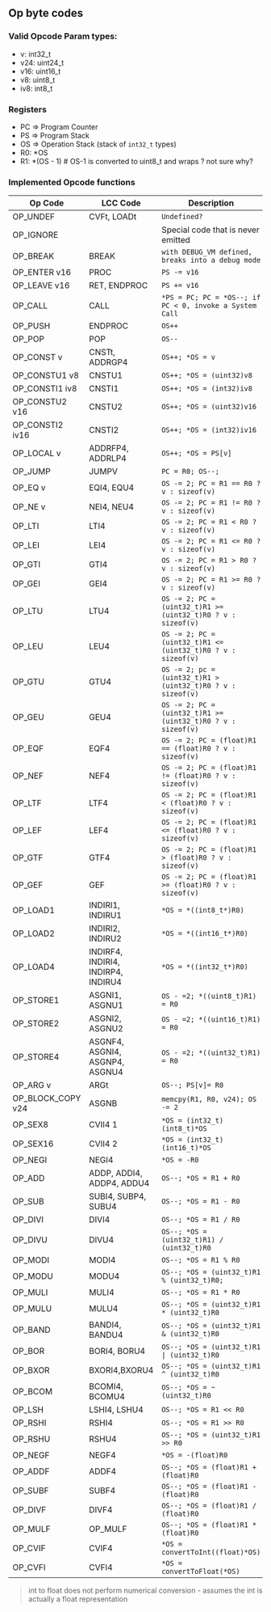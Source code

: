 ## Op byte codes


### Valid Opcode Param types:

 * v: int32_t
 * v24: uint24_t
 * v16: uint16_t
 * v8: uint8_t
 * iv8: int8_t


### Registers
* PC => Program Counter
* PS => Program Stack
* OS => Operation Stack (stack of `int32_t` types)
* R0: *OS
* R1: *(OS - 1)  # OS-1 is converted to uint8_t and wraps ? not sure why?

### Implemented Opcode functions

| Op Code           | LCC Code                           | Description                                                   |
| ----------------- | ---------------------------------- | ------------------------------------------------------------- |
| OP_UNDEF          | CVFt, LOADt                        | `Undefined?`                                                  |
| OP_IGNORE         |                                    | Special code that is never emitted                            |
| OP_BREAK          | BREAK                              | `with DEBUG_VM defined, breaks into a debug mode`             |
| OP_ENTER v16      | PROC                               | `PS -= v16`                                                   |
| OP_LEAVE v16      | RET, ENDPROC                       | `PS += v16`                                                   |
| OP_CALL           | CALL                               | `*PS = PC; PC = *OS--; if PC < 0, invoke a System Call`       |
| OP_PUSH           | ENDPROC                            | `OS++`                                                        |
| OP_POP            | POP                                | `OS--`                                                        |
| OP_CONST v        | CNSTt, ADDRGP4                     | `OS++; *OS = v`                                               |
| OP_CONSTU1 v8     | CNSTU1                             | `OS++; *OS = (uint32)v8`                                      |
| OP_CONSTI1 iv8    | CNSTI1                             | `OS++; *OS = (int32)iv8`                                      |
| OP_CONSTU2 v16    | CNSTU2                             | `OS++; *OS = (uint32)v16`                                     |
| OP_CONSTI2 iv16   | CNSTI2                             | `OS++; *OS = (int32)iv16`                                     |
| OP_LOCAL v        | ADDRFP4, ADDRLP4                   | `OS++; *OS = PS[v]`                                           |
| OP_JUMP           | JUMPV                              | `PC = R0; OS--;`                                              |
| OP_EQ v           | EQI4, EQU4                         | `OS -= 2; PC = R1 == R0 ? v : sizeof(v)`                      |
| OP_NE v           | NEI4, NEU4                         | `OS -= 2; PC = R1 != R0 ? v : sizeof(v)`                      |
| OP_LTI            | LTI4                               | `OS -= 2; PC = R1 < R0 ? v : sizeof(v) `                      |
| OP_LEI            | LEI4                               | `OS -= 2; PC = R1 <= R0 ? v : sizeof(v)`                      |
| OP_GTI            | GTI4                               | `OS -= 2; PC = R1 > R0 ? v : sizeof(v) `                      |
| OP_GEI            | GEI4                               | `OS -= 2; PC = R1 >= R0 ? v : sizeof(v)`                      |
| OP_LTU            | LTU4                               | `OS -= 2; PC = (uint32_t)R1 >= (uint32_t)R0 ? v : sizeof(v) ` |
| OP_LEU            | LEU4                               | `OS -= 2; PC = (uint32_t)R1 <= (uint32_t)R0 ? v : sizeof(v) ` |
| OP_GTU            | GTU4                               | `OS -= 2; pc = (uint32_t)R1 > (uint32_t)R0 ? v : sizeof(v)  ` |
| OP_GEU            | GEU4                               | `OS -= 2; PC = (uint32_t)R1 >= (uint32_t)R0 ? v : sizeof(v) ` |
| OP_EQF            | EQF4                               | `OS -= 2; PC = (float)R1 == (float)R0 ? v : sizeof(v)`        |
| OP_NEF            | NEF4                               | `OS -= 2; PC = (float)R1 != (float)R0 ? v : sizeof(v)`        |
| OP_LTF            | LTF4                               | `OS -= 2; PC = (float)R1 < (float)R0 ? v : sizeof(v)`         |
| OP_LEF            | LEF4                               | `OS -= 2; PC = (float)R1 <= (float)R0 ? v : sizeof(v)`        |
| OP_GTF            | GTF4                               | `OS -= 2; PC = (float)R1 > (float)R0 ? v : sizeof(v)`         |
| OP_GEF            | GEF                                | `OS -= 2; PC = (float)R1 >= (float)R0 ? v : sizeof(v)`        |
| OP_LOAD1          | INDIRI1, INDIRU1                   | `*OS = *((int8_t*)R0)`                                        |
| OP_LOAD2          | INDIRI2, INDIRU2                   | `*OS = *((int16_t*)R0)`                                       |
| OP_LOAD4          | INDIRF4, INDIRI4, INDIRP4, INDIRU4 | `*OS = *((int32_t*)R0)`                                       |
| OP_STORE1         | ASGNI1, ASGNU1                     | `OS - =2; *((uint8_t)R1) = R0`                                |
| OP_STORE2         | ASGNI2, ASGNU2                     | `OS - =2; *((uint16_t)R1) = R0`                               |
| OP_STORE4         | ASGNF4, ASGNI4, ASGNP4, ASGNU4     | `OS - =2; *((uint32_t)R1) = R0`                               |
| OP_ARG v          | ARGt                               | `OS--; PS[v]= R0`                                             |
| OP_BLOCK_COPY v24 | ASGNB                              | `memcpy(R1, R0, v24); OS -= 2`                                |
| OP_SEX8           | CVII4 1                            | `*OS = (int32_t)(int8_t)*OS`                                  |
| OP_SEX16          | CVII4 2                            | `*OS = (int32_t)(int16_t)*OS`                                 |
| OP_NEGI           | NEGI4                              | `*OS = -R0`                                                   |
| OP_ADD            | ADDP, ADDI4, ADDP4, ADDU4          | `OS--; *OS = R1 + R0`                                         |
| OP_SUB            | SUBI4, SUBP4, SUBU4                | `OS--; *OS = R1 - R0`                                         |
| OP_DIVI           | DIVI4                              | `OS--; *OS = R1 / R0`                                         |
| OP_DIVU           | DIVU4                              | `OS--; *OS = (uint32_t)R1) / (uint32_t)R0`                    |
| OP_MODI           | MODI4                              | `OS--; *OS = R1 % R0`                                         |
| OP_MODU           | MODU4                              | `OS--; *OS = (uint32_t)R1 % (uint32_t)R0;`                    |
| OP_MULI           | MULI4                              | `OS--; *OS = R1 * R0`                                         |
| OP_MULU           | MULU4                              | `OS--; *OS = (uint32_t)R1 * (uint32_t)R0`                     |
| OP_BAND           | BANDI4, BANDU4                     | `OS--; *OS = (uint32_t)R1 & (uint32_t)R0`                     |
| OP_BOR            | BORI4, BORU4                       | `OS--; *OS = (uint32_t)R1 \| (uint32_t)R0`                    |
| OP_BXOR           | BXORI4,BXORU4                      | `OS--; *OS = (uint32_t)R1 ^ (uint32_t)R0`                     |
| OP_BCOM           | BCOMI4, BCOMU4                     | `OS--; *OS = ~(uint32_t)R0`                                   |
| OP_LSH            | LSHI4, LSHU4                       | `OS--; *OS = R1 << R0`                                        |
| OP_RSHI           | RSHI4                              | `OS--; *OS = R1 >> R0`                                        |
| OP_RSHU           | RSHU4                              | `OS--; *OS = (uint32_t)R1 >> R0`                              |
| OP_NEGF           | NEGF4                              | `*OS = -(float)R0`                                            |
| OP_ADDF           | ADDF4                              | `OS--; *OS = (float)R1 + (float)R0`                           |
| OP_SUBF           | SUBF4                              | `OS--; *OS = (float)R1 - (float)R0`                           |
| OP_DIVF           | DIVF4                              | `OS--; *OS = (float)R1 / (float)R0`                           |
| OP_MULF           | OP_MULF                            | `OS--; *OS = (float)R1 * (float)R0`                           |
| OP_CVIF           | CVIF4                              | `*OS = convertToInt((float)*OS)`                              |
| OP_CVFI           | CVFI4                              | `*OS = convertToFloat(*OS)`                                   |

> int to float does not perform numerical conversion - assumes the int is actually a float representation
